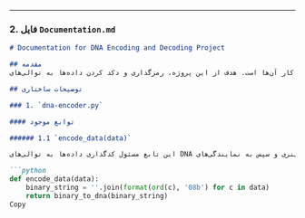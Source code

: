 
---

### 2. فایل `Documentation.md`

```markdown
# Documentation for DNA Encoding and Decoding Project

## مقدمه
این مستند شامل توضیحات دقیق درباره کدهای پروژه و نحوه کار آن‌ها است. هدف از این پروژه، رمزگذاری و دکد کردن داده‌ها به توالی‌های DNA و بالعکس است.

## توضیحات ساختاری

### 1. `dna-encoder.py`

#### توابع موجود

###### 1.1 `encode_data(data)`

این تابع مسئول کدگذاری داده‌ها به توالی‌های DNA است. با تبدیل هر کاراکتر از داده‌ها به باینری و سپس به نمایندگی‌های DNA (A, T, C, G) کار می‌کند.

```python
def encode_data(data):
    binary_string = ''.join(format(ord(c), '08b') for c in data)
    return binary_to_dna(binary_string)
Copy
